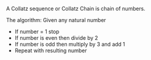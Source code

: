 A Collatz sequence or Collatz Chain is chain of numbers.

The algorithm:
Given any natural number
* If number = 1 stop
* If number is even then divide by 2
* If number is odd then multiply by 3 and add 1
* Repeat with resulting number
